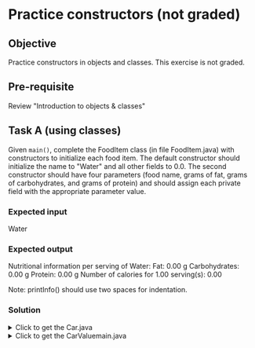 # Practice constructors (not graded)

## Objective
Practice constructors in objects and classes. This exercise is not graded.

## Pre-requisite
Review "Introduction to objects & classes"

## Task A (using classes)
Given ```main()```, complete the FoodItem class (in file FoodItem.java) with constructors to initialize each food item. The default constructor should initialize the name to "Water" and all other fields to 0.0. The second constructor should have four parameters (food name, grams of fat, grams of carbohydrates, and grams of protein) and should assign each private field with the appropriate parameter value.

### Expected input
Water 

### Expected output
Nutritional information per serving of Water:
  Fat: 0.00 g
  Carbohydrates: 0.00 g
  Protein: 0.00 g
Number of calories for 1.00 serving(s): 0.00

Note: printInfo() should use two spaces for indentation.

### Solution
<details> <summary> Click to get the Car.java </summary>
<p>

``` java
public class Car {
   private int modelYear;
   // Declare purchasePrice data member (int)
   private int purchasePrice;
   private int currentValue;
   
   public void setModelYear(int userYear){
      modelYear = userYear;
   }
   
   public int getModelYear() {
      return modelYear;
   }
   
   // Define setPurchasePrice() method
   public void setPurchasePrice(int userPrice){
      purchasePrice = userPrice;
   }
   
   // Define getPurchasePrice() method
   public int getPurchasePrice() {
      return purchasePrice;
   }
   
   public void calcCurrentValue(int currentYear) {
      double depreciationRate = 0.15;
      int carAge = currentYear - modelYear;
      
      // Car depreciation formula
      currentValue = (int) 
         Math.round(purchasePrice * Math.pow((1 - depreciationRate), carAge));
   }
   
   // Define printInfo() method to output modelYear, purchasePrice, and currentValue
   public void printInfo() {
      System.out.println("Car's information:");
      System.out.println("  Model year: " + modelYear);
      System.out.println("  Purchase price: $" + purchasePrice);
      System.out.println("  Current value: $" + currentValue);
   }
}
```

</p>
</details>

<details> <summary> Click to get the CarValuemain.java </summary>
<p>

``` java
import java.util.Scanner;
import java.lang.Math;

public class CarValue {
   public static void main(String[] args) {
      Scanner scnr = new Scanner(System.in);
      
      Car myCar = new Car();
      
      int userYear = scnr.nextInt();
      int userPrice = scnr.nextInt();
      int userCurrentYear = scnr.nextInt();
      
      myCar.setModelYear(userYear);
      myCar.setPurchasePrice(userPrice);
      myCar.calcCurrentValue(userCurrentYear);
      
      myCar.printInfo();
   }
}

```
</p>
</details>




